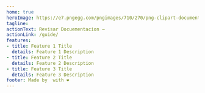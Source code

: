 ```yaml
---
home: true
heroImage: https://e7.pngegg.com/pngimages/710/270/png-clipart-documentation-paper-publication-mail-others-miscellaneous-academic-certificate.png
tagline: 
actionText: Revisar Docuementacion →
actionLink: /guide/
features:
- title: Feature 1 Title
  details: Feature 1 Description
- title: Feature 2 Title
  details: Feature 2 Description
- title: Feature 3 Title
  details: Feature 3 Description
footer: Made by  with ❤️
---
```

